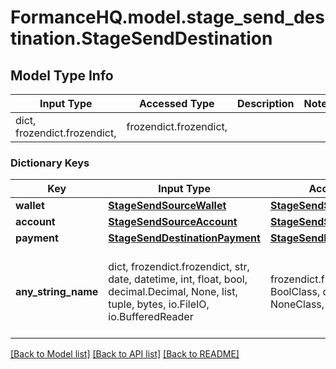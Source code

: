 # FormanceHQ.model.stage_send_destination.StageSendDestination

## Model Type Info
Input Type | Accessed Type | Description | Notes
------------ | ------------- | ------------- | -------------
dict, frozendict.frozendict,  | frozendict.frozendict,  |  | 

### Dictionary Keys
Key | Input Type | Accessed Type | Description | Notes
------------ | ------------- | ------------- | ------------- | -------------
**wallet** | [**StageSendSourceWallet**](StageSendSourceWallet.md) | [**StageSendSourceWallet**](StageSendSourceWallet.md) |  | [optional] 
**account** | [**StageSendSourceAccount**](StageSendSourceAccount.md) | [**StageSendSourceAccount**](StageSendSourceAccount.md) |  | [optional] 
**payment** | [**StageSendDestinationPayment**](StageSendDestinationPayment.md) | [**StageSendDestinationPayment**](StageSendDestinationPayment.md) |  | [optional] 
**any_string_name** | dict, frozendict.frozendict, str, date, datetime, int, float, bool, decimal.Decimal, None, list, tuple, bytes, io.FileIO, io.BufferedReader | frozendict.frozendict, str, BoolClass, decimal.Decimal, NoneClass, tuple, bytes, FileIO | any string name can be used but the value must be the correct type | [optional]

[[Back to Model list]](../../README.md#documentation-for-models) [[Back to API list]](../../README.md#documentation-for-api-endpoints) [[Back to README]](../../README.md)


